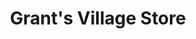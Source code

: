 ---
title: "Grant's Village Store"
url: /middletown-springs/grants-village-store/
shop: Lebensmittel
---